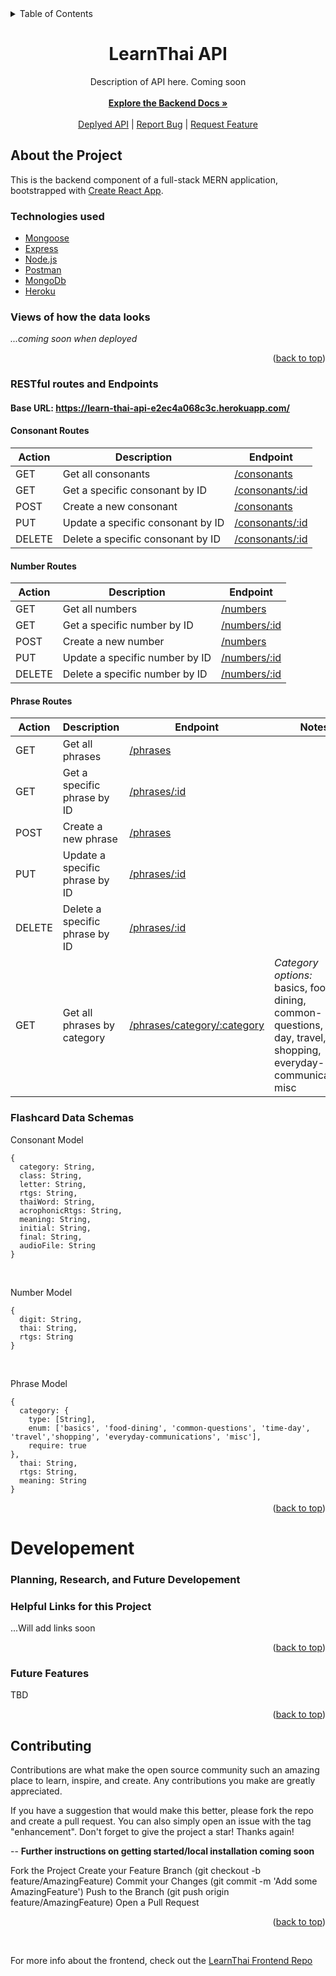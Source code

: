 <div id="top"></div>

<details>
  <summary>Table of Contents</summary>
  <ol>
    <li>
      <a href="#about-the-project">About The Project</a>
      <ul>
        <li><a href="#technologies-used">Technologies-Used</a></li>
        <li><a href="#views-of-how-the-data-looks">Data Visuals</a></li>
        <li><a href="#restful-routes-and-endpoints">Endpoints</a></li>
         <li><a href="#flashcard-data-schemas">Schema Models</a></li>
      </ul>
    </li>
    </li>
    <li>
      <a href="#developement">Planning, Research, and Future Developement</a>
      <ul>
        <li><a href="#tools-used">Tools Used</a></li>
        <li><a href="#helpful-links-for-this-project">Helpful Links</a></li>
        <li><a href="#future-features">Future Features</a></li>
        <li><a href="#contributing">Contributing</a></li>
      </ul>
    </li>
  </ol>
</details>

<div align="center">
<h1 align="center">LearnThai API</h1>

  <p align="center">
  Description of API here. Coming soon<br>
    <br />
    <a href="https://github.com/Mhawkins28/LearnThai-Server"><strong>Explore the Backend Docs »</strong>
    <br />
    <br />
    <a href="https://learn-thai-api-e2ec4a068c3c.herokuapp.com/">Deplyed API</a>
    |
    <a href="https://github.com/Mhawkins28/LearnThai-Server/issues">Report Bug</a>
    |
    <a href="https://github.com/Mhawkins28/LearnThai-Server/issues">Request Feature</a>
  </p>
</div>

## About the Project

This is the backend component of a full-stack MERN application, bootstrapped with [Create React App](https://github.com/facebook/create-react-app).

### Technologies used

- [Mongoose]()
- [Express](https://expressjs.com/en/5x/api.html)
- [Node.js](https://nodejs.org/dist./v6.16.0/docs/api/synopsis.html)
- [Postman](https://www.postman.com/)
- [MongoDb](https://www.mongodb.com/docs/drivers/node/current/)
- [Heroku](https://www.heroku.com/)

### Views of how the data looks

<em>...coming soon when deployed <br></em>

<p align="right">(<a href="#top">back to top</a>)</p>

### RESTful routes and Endpoints

#### Base URL: https://learn-thai-api-e2ec4a068c3c.herokuapp.com/<br>

#### Consonant Routes<br>

| Action | Description                       | Endpoint                                                                                                 |
| ------ | --------------------------------- | -------------------------------------------------------------------------------------------------------- |
| GET    | Get all consonants                | [/consonants](https://learn-thai-api-e2ec4a068c3c.herokuapp.com/consonants)                              |
| GET    | Get a specific consonant by ID    | [/consonants/:id](https://learn-thai-api-e2ec4a068c3c.herokuapp.com/consonants/64fdda27db226b8dfefc3004) |
| POST   | Create a new consonant            | [/consonants](https://learn-thai-api-e2ec4a068c3c.herokuapp.com/consonants)                              |
| PUT    | Update a specific consonant by ID | [/consonants/:id](https://learn-thai-api-e2ec4a068c3c.herokuapp.com/consonants/64fdda27db226b8dfefc3004) |
| DELETE | Delete a specific consonant by ID | [/consonants/:id](https://learn-thai-api-e2ec4a068c3c.herokuapp.com/consonants/64fdda27db226b8dfefc3004) |

#### Number Routes<br>

| Action | Description                    | Endpoint                                                                                           |
| ------ | ------------------------------ | -------------------------------------------------------------------------------------------------- |
| GET    | Get all numbers                | [/numbers](https://learn-thai-api-e2ec4a068c3c.herokuapp.com/numbers)                              |
| GET    | Get a specific number by ID    | [/numbers/:id](https://learn-thai-api-e2ec4a068c3c.herokuapp.com/numbers/64fdda29db226b8dfefc306b) |
| POST   | Create a new number            | [/numbers](https://learn-thai-api-e2ec4a068c3c.herokuapp.com/numbers)                              |
| PUT    | Update a specific number by ID | [/numbers/:id](https://learn-thai-api-e2ec4a068c3c.herokuapp.com/numbers/64fdda29db226b8dfefc306b) |
| DELETE | Delete a specific number by ID | [/numbers/:id](https://learn-thai-api-e2ec4a068c3c.herokuapp.com/numbers/64fdda29db226b8dfefc306b) |

#### Phrase Routes<br>

| Action | Description                    | Endpoint                                                                                                 | Notes                                                                                                                     |
| ------ | ------------------------------ | -------------------------------------------------------------------------------------------------------- | ------------------------------------------------------------------------------------------------------------------------- |
| GET    | Get all phrases                | [/phrases](https://learn-thai-api-e2ec4a068c3c.herokuapp.com/phrases)                                    |
| GET    | Get a specific phrase by ID    | [/phrases/:id](https://learn-thai-api-e2ec4a068c3c.herokuapp.com/phrases/64fdda29db226b8dfefc3059)       |
| POST   | Create a new phrase            | [/phrases](https://learn-thai-api-e2ec4a068c3c.herokuapp.com/phrases)                                    |
| PUT    | Update a specific phrase by ID | [/phrases/:id](https://learn-thai-api-e2ec4a068c3c.herokuapp.com/phrases/64fdda29db226b8dfefc3059)       |
| DELETE | Delete a specific phrase by ID | [/phrases/:id](https://learn-thai-api-e2ec4a068c3c.herokuapp.com/phrases/64fdda29db226b8dfefc3059)       |
| GET    | Get all phrases by category    | [/phrases/category/:category](https://learn-thai-api-e2ec4a068c3c.herokuapp.com/phrases/category/basics) | _Category options:_ <br> basics, food-dining, common-questions, time-day, travel, shopping, everyday-communications, misc |

### Flashcard Data Schemas

Consonant Model

```
{
  category: String,
  class: String,
  letter: String,
  rtgs: String,
  thaiWord: String,
  acrophonicRtgs: String,
  meaning: String,
  initial: String,
  final: String,
  audioFile: String
}
```

<br>

Number Model

```
{
  digit: String,
  thai: String,
  rtgs: String
}
```

<br>

Phrase Model

```
{
  category: {
    type: [String],
    enum: ['basics', 'food-dining', 'common-questions', 'time-day', 'travel','shopping', 'everyday-communications', 'misc'],
    require: true
},
  thai: String,
  rtgs: String,
  meaning: String
}
```

<p align="right">(<a href="#top">back to top</a>)</p>

# Developement

### Planning, Research, and Future Developement

### Helpful Links for this Project

...Will add links soon

<p align="right">(<a href="#top">back to top</a>)</p>

### Future Features

TBD

<p align="right">(<a href="#top">back to top</a>)</p>

## Contributing

Contributions are what make the open source community such an amazing place to learn, inspire, and create. Any contributions you make are greatly appreciated.

If you have a suggestion that would make this better, please fork the repo and create a pull request. You can also simply open an issue with the tag "enhancement". Don't forget to give the project a star! Thanks again!

-- **Further instructions on getting started/local installation coming soon**

Fork the Project
Create your Feature Branch (git checkout -b feature/AmazingFeature)
Commit your Changes (git commit -m 'Add some AmazingFeature')
Push to the Branch (git push origin feature/AmazingFeature)
Open a Pull Request

<p align="right">(<a href="#top">back to top</a>)</p>

<br>

For more info about the frontend, check out the [LearnThai Frontend Repo](https://github.com/Mhawkins28/LearnThai-Client/blob/main/README.md)
